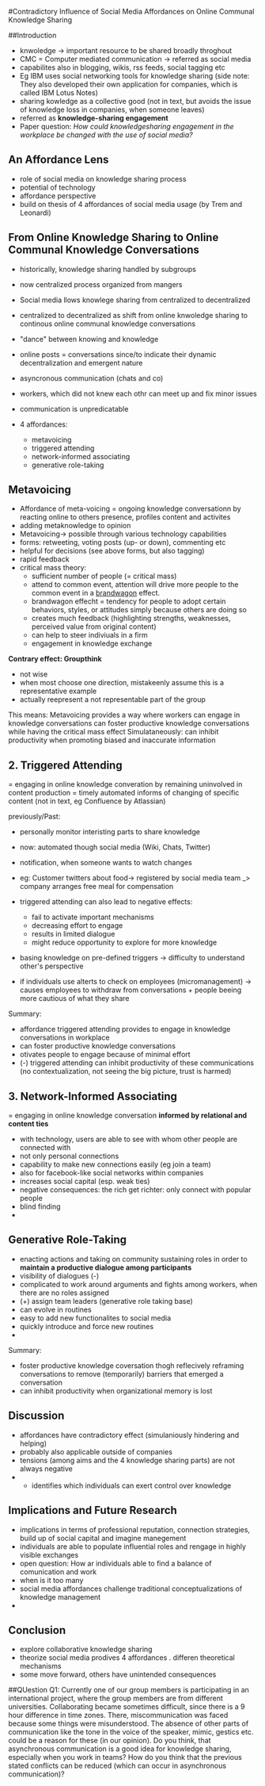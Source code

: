 #Contradictory Influence of Social Media Affordances on Online Communal Knowledge Sharing
 
##Introduction

- knwoledge -> important resource to be shared broadly throghout 
- CMC = Computer mediated communication -> referred as social media
- capabilites also in blogging, wikis, rss feeds, social tagging etc
- Eg IBM uses social networking tools for knowledge sharing (side note: They also developed their own application for companies, which is called IBM Lotus Notes)
- sharing kowledge as a collective good (not in text, but avoids the issue of knowledge loss in companies, when someone leaves)
- referred as **knowledge-sharing engagement**
- Paper question: *How could knowledgesharing engagement in the workplace be changed with the use of social media?*


## An Affordance Lens

- role of social media on knowledge sharing process
- potential of technology
- affordance perspective
- build on thesis of 4 affordances of social media usage (by Trem and Leonardi)

## From Online Knowledge Sharing to Online Communal Knowledge Conversations

- historically, knowledge sharing handled by subgroups
- now centralized process organized from mangers
- Social media llows knowlege sharing from centralized to decentralized
- centralized to decentralized as shift from online knwoledge sharing to continous online communal knowledge conversations
- "dance" between knowing and knowledge
- online posts = conversations since/to indicate their dynamic decentralization and emergent nature
- asyncronous communication (chats and co)
- workers, which did not knew each othr can meet up and fix minor issues
- communication is unpredicatable

- 4 affordances: 
	- metavoicing
	- triggered attending
	- network-informed associating
	- generative role-taking


## Metavoicing

- Affordance of meta-voicing = ongoing knowledge conversationn by reacting online to others presence, profiles content and activites
- adding metaknowledge to opinion
- Metavoicing-> possible through various technology capabilities
- forms: retweeting, voting posts (up- or down), commenting etc
- helpful for decisions (see above forms, but also tagging)
- rapid feedback
- critical mass theory:
	- sufficient number of people (= critical mass)
	- attend to common event, attention will drive more people to the common event in a [brandwagon](https://en.wikipedia.org/wiki/Bandwagon_effect) effect. 
	- brandwagon effecht = tendency for people to adopt certain behaviors, styles, or attitudes simply because others are doing so
	- creates much feedback (highlighting strengths, weaknesses, perceived value from original content)
	- can help to steer indiviuals in a firm
	- engagement in knowledge exchange

**Contrary effect: Groupthink**

- not wise
- when most choose one direction, mistakeenly assume this is a representative example
- actually reepresent a not representable part of the group


This means:
Metavoicing provides a way where workers can engage in knowledge conversations
can foster productive knowledge conversations while having the critical mass effect
Simulataneously: can inhibit productivity when promoting biased and inaccurate information


## 2. Triggered Attending

= engaging in online knowledge converation by remaining uninvolved in content production
= timely automated informs of changing of specific content (not in text, eg Confluence by Atlassian)

previously/Past:
- personally monitor interisting parts to share knowledge

- now: automated though social media (Wiki, Chats, Twitter)
- notification, when someone wants to watch changes 
- eg: Customer twitters about food-> registered by social media team _> company arranges free meal for compensation
- triggered attending can also lead to negative effects:
	- fail to activate important mechanisms
	- decreasing effort to engage
	- results in limited dialogue
	- might reduce opportunity to explore for more knowledge 

- basing knowledge on pre-defined triggers -> difficulty to understand other's perspective
- if individuals use alterts to check on employees (micromanagement) -> causes employees to withdraw from conversations + people beeing more cautious of what they share

Summary:
- affordance triggered attending provides to engage in knowledge conversations in workplace
- can foster productive knowledge conversations
- otivates people to engage because of minimal effort
- (-) triggered attending can inhibit productivity of these communications (no contextualization, not seeing the big picture, trust is harmed)

## 3. Network-Informed Associating

= engaging in online knowledge conversation **informed by relational and content ties**
- with technology, users are able to see with whom other people are connected with
- not only personal connections
- capability to make new connections easily (eg join a team)
- also for facebook-like social networks within companies
- increases social capital (esp. weak ties)
- negative consequences: the rich get richter: only connect with popular people
- blind finding
- 

## Generative Role-Taking

- enacting actions and taking on community sustaining roles in order to **maintain a productive dialogue among participants**
- visibility of dialogues (-)
- complicated to work around arguments and fights among workers, when there are no roles assigned
- (+) assign team leaders (generative role taking base)
- can evolve in routines
- easy to add new functionalites to social media
- quickly introduce and force new routines
- 

Summary:
- foster productive knowledge coversation thogh reflecively reframing conversations to remove (temporarily) barriers that emerged a conversation
- can inhibit productivity when organizational memory is lost

## Discussion

- affordances have contradictory effect (simulaniously hindering and helping)
- probably also applicable outside of companies
- tensions (among aims and the 4 knowledge sharing parts) are not always negative
- - identifies which individuals can exert control over knowledge

## Implications and Future Research

- implications in terms of professional reputation, connection strategies, build up of social capital and imagine manegement
- individuals are able to populate influential roles and rengage in highly visible exchanges
- open question: How ar individuals able to find a balance of comunication and work
- when is it too many
- social media affordances challenge traditional conceptualizations of knowledge management
- 

## Conclusion

- explore collaborative knowledge sharing
- theorize social media prodives 4 affordances
. differen theoretical mechanisms
- some move forward, others have unintended consequences

##QUestion
Q1: Currently one of our group members is participating in an international project, where the group members are from different universities. Collaborating became sometimes difficult, since there is a 9 hour difference in time zones. There, miscommunication was faced because some things were misunderstood. The absence of other parts of communication like the tone in the voice of the speaker, mimic, gestics etc. could be a reason for these (in our opinion).
Do you think, that asynchronous communication is a good idea for knowledge sharing, especially when you work in teams? How do you think that the previous stated conflicts can be reduced (which can occur in asynchronous communication)? 
